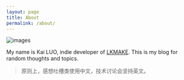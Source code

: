 ```yaml
---
layout: page
title: About
permalink: /about/
---
```


![images](http://i.v2ex.co/ob3vvmPQ.jpeg)

My name is Kai LUO, indie developer of [LKMAKE](http://lkmake.com). This is my blog for random thoughts and topics.

> 原则上，感想吐槽类使用中文，技术讨论会坚持英文。